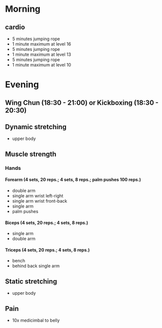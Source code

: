 # Morning
## cardio
* 5 minutes jumping rope
* 1 minute maximum at level 16
* 5 minutes jumping rope
* 1 minute maximum at level 13
* 5 minutes jumping rope
* 1 minute maximum at level 10

# Evening
## Wing Chun (18:30 - 21:00) or Kickboxing (18:30 - 20:30)
## Dynamic stretching
* upper body

## Muscle strength
### Hands
#### Forearm (4 sets, 20 reps.; 4 sets, 8 reps.; palm pushes 100 reps.)
* double arm
* single arm wrist left-right
* single arm wrist front-back
* single arm 
* palm pushes

#### Biceps (4 sets, 20 reps.; 4 sets, 8 reps.)
* single arm
* double arm

#### Triceps (4 sets, 20 reps.; 4 sets, 8 reps.)
* bench
* behind back single arm

## Static stretching
* upper body

## Pain
- 10x medicimbal to belly
